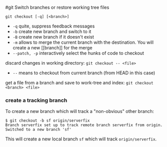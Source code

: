 #git 
Switch branches or restore working tree files

`git checkout [-q] [<branch>]`
- `-q`  quite, suppress feedback messages
- `-b`  create new branch and switch to it
- `-B`  create new branch if it doesn't exist
- `-m`  allows to merge the current branch with the destination. You will create a new [[branch]] for the merge
- `--patch, -p` interactively select the hunks of code to checkout

discard changes in working directory:  `git checkout -- <file>`
- `--`  means to checkout from current branch (from HEAD in this case)

get a file from a branch and save to work-tree and index: `git checkout <branch> <file>`

### create a tracking branch
To create a new branch which will track a "non-obvious" other branch:
```shell
$ git checkout -b sf origin/serverfix
Branch serverfix set up to track remote branch serverfix from origin.
Switched to a new branch 'sf'
```
This will create a new local branch `sf` which will track `origin/serverfix`.